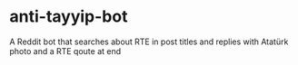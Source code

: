 # anti-tayyip-bot
A Reddit bot that searches about RTE in post titles and replies with Atatürk photo and a RTE qoute at end
